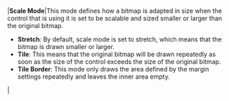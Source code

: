 |**Scale Mode**|This mode defines how a bitmap is adapted in size when the control that is using it is set to be scalable and sized smaller or larger than the original bitmap.<ul><li>**Stretch**: By default, scale mode is set to stretch, which means that the bitmap is drawn smaller or larger.</li><li>**Tile**: This means that the original bitmap will be drawn repeatedly as soon as the size of the control exceeds the size of the original bitmap.</li><li>**Tile Border**: This mode only draws the area defined by the margin settings repeatedly and leaves the inner area empty.</li></ul>|